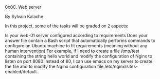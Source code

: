 0x0C. Web server

By Sylvain Kalache

In this project, some of the tasks will be graded on 2 aspects:

Is your web-01 server configured according to requirements Does your answer file contain a Bash script that automatically performs commands to configure an Ubuntu machine to fit requirements (meaning without any human intervention) For example, if I need to create a file /tmp/test containing the string hello world and modify the configuration of Nginx to listen on port 8080 instead of 80, I can use emacs on my server to create the file and to modify the Nginx configuration file /etc/nginx/sites-enabled/default.
